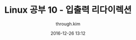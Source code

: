 ---
layout: post
title: 'Linux 공부 10 - 입출력 리다이렉션'
author: through.kim
date: 2016-12-26 13:12
tags: [linux, study]
image: '/files/covers/codes.jpg'
---